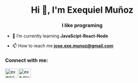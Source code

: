 <h1 align="center">Hi 👋, I'm Exequiel Muñoz</h1>
<h3 align="center">I like programing</h3>





- 🌱 I’m currently learning **JavaScipt-React-Node**

- 📫 How to reach me **jose.exe.munoz@gmail.com**

<h3 align="left">Connect with me:</h3>
<p align="left">
<a href="https://linkedin.com/in/exequiel muñoz" target="blank"><img align="center" src="https://raw.githubusercontent.com/rahuldkjain/github-profile-readme-generator/master/src/images/icons/Social/linked-in-alt.svg" alt="exequiel muñoz" height="30" width="40" /></a>
<a href="https://instagram.com/exe.munioz" target="blank"><img align="center" src="https://raw.githubusercontent.com/rahuldkjain/github-profile-readme-generator/master/src/images/icons/Social/instagram.svg" alt="exe.munioz" height="30" width="40" /></a>
</p>



